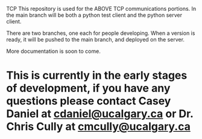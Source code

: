 TCP
This repository is used for the ABOVE TCP communications portions. In the main branch will be both a python test client and the python server client.

There are two branches, one each for people developing. When a version is ready, it will be pushed to the main branch, and deployed on the server.

More documentation is soon to come.

This is currently in the early stages of development, if you have any questions please contact Casey Daniel at cdaniel@ucalgary.ca or Dr. Chris Cully at cmcully@ucalgary.ca
===
